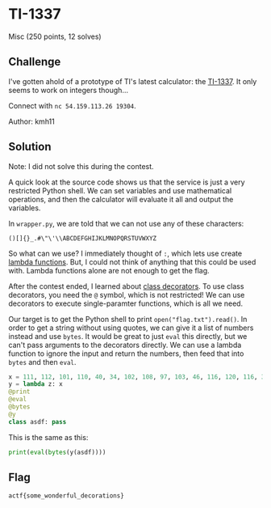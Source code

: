 # TI-1337
Misc (250 points, 12 solves)

## Challenge 

I've gotten ahold of a prototype of TI's latest calculator: the [TI-1337](https://files.actf.co/9612c7eb4e10ca428e0bcb50444f1ce491942a8bba13a2455e2a38c7a1aa5027/ti1337.zip). It only seems to work on integers though...

Connect with `nc 54.159.113.26 19304`.

Author: kmh11

## Solution

Note: I did not solve this during the contest. 

A quick look at the source code shows us that the service is just a very restricted Python shell. We can set variables and use mathematical operations, and then the calculator will evaluate it all and output the variables. 

In `wrapper.py`, we are told that we can not use any of these characters:

```
()[]{}_.#\"\'\\ABCDEFGHIJKLMNOPQRSTUVWXYZ
```

So what can we use? I immediately thought of `:`, which lets use create [lambda functions](https://www.geeksforgeeks.org/python-lambda-anonymous-functions-filter-map-reduce/). But, I could not think of anything that this could be used with. Lambda functions alone are not enough to get the flag.

After the contest ended, I learned about [class decorators](https://krzysztofzuraw.com/blog/2016/python-class-decorators.html). To use class decorators, you need the `@` symbol, which is not restricted! We can use decorators to execute single-paramter functions, which is all we need. 

Our target is to get the Python shell to print `open("flag.txt").read()`. In order to get a string without using quotes, we can give it a list of numbers instead and use `bytes`. It would be great to just `eval` this directly, but we can't pass arguments to the decorators directly. We can use a lambda function to ignore the input and return the numbers, then feed that into `bytes` and then `eval`. 

```python
x = 111, 112, 101, 110, 40, 34, 102, 108, 97, 103, 46, 116, 120, 116, 34, 41, 46, 114, 101, 97, 100, 40, 41
y = lambda z: x
@print
@eval
@bytes
@y
class asdf: pass
```

This is the same as this:

```python
print(eval(bytes(y(asdf))))
```

## Flag

```
actf{some_wonderful_decorations}
```